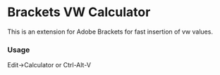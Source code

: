 Brackets VW Calculator
=================

This is an extension for Adobe Brackets for fast insertion of vw values.


### Usage
Edit->Calculator or Ctrl-Alt-V
